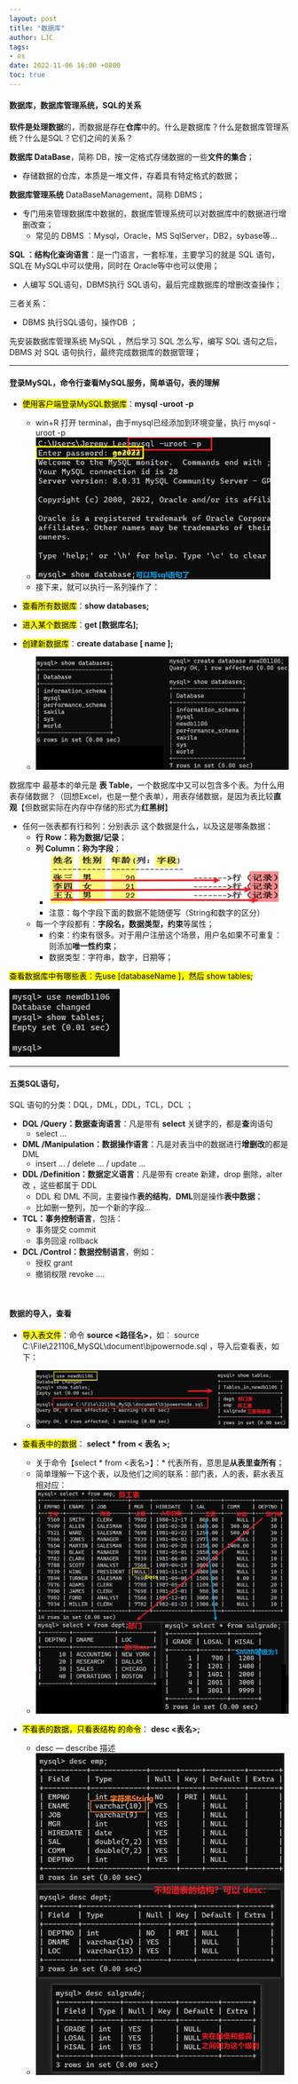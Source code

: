 ```yaml
---
layout: post
title: "数据库"
author: LJC
tags:
- os
date: 2022-11-06 16:00 +0800
toc: true
---
```


#### 数据库，数据库管理系统，SQL的关系

**软件是处理数据**的，而数据是存在**仓库**中的。什么是数据库？什么是数据库管理系统？什么是SQL？它们之间的关系？

**数据库 DataBase**，简称 DB，按一定格式存储数据的一些**文件的集合**；
- 存储数据的仓库，本质是一堆文件，存着具有特定格式的数据；

**数据库管理系统** DataBaseManagement，简称 DBMS；
- 专门用来管理数据库中数据的，数据库管理系统可以对数据库中的数据进行增删改查；
    - 常见的 DBMS ：Mysql，Oracle，MS SqlServer，DB2，sybase等...

**SQL ：结构化查询语言**：是一门语言，一套标准，主要学习的就是 SQL 语句，SQL在 MySQL中可以使用，同时在 Oracle等中也可以使用；
- 人编写 SQL语句，DBMS执行 SQL语句，最后完成数据库的增删改查操作；

三者关系：
- DBMS  执行SQL语句，操作DB ；

先安装数据库管理系统 MySQL ，然后学习 SQL 怎么写，编写 SQL 语句之后，DBMS 对 SQL 语句执行，最终完成数据库的数据管理；

--------------------

#### 登录MySQL，命令行查看MySQL服务，简单语句，表的理解

- <mark>使用客户端登录MySQL数据库</mark>：**mysql -uroot -p**
    - win+R 打开 terminal，由于mysql已经添加到环境变量，执行 mysql -uroot -p
    - ![sql01.png](/images/sql/sql01.png "简登录MySQL数据库")
    - 接下来，就可以执行一系列操作了：

- <mark>查看所有数据库</mark>：**show databases;**
- <mark>进入某个数据库</mark>：**get [数据库名];**
- <mark>创建新数据库</mark>：**create database [ name ];**
    - ![db01.png](/images/sql/db01.png "简单语句")

数据库中 最基本的单元是 **表 Table**，一个数据库中又可以包含多个表。为什么用表存储数据？（回想Excel，也是一整个表单），用表存储数据，是因为表比较**直观**【但数据实际在内存中存储的形式为**红黑树**】
- 任何一张表都有行和列：分别表示 这个数据是什么，以及这是哪条数据：
    - **行 Row：称为数据/记录**；
    - **列 Column：称为字段**；
        - ![db02.png](/images/sql/db02.png "表的行和列：字段和记录")
        - 注意：每个字段下面的数据不能随便写（String和数字的区分）
    - 每一个字段都有：**字段名，数据类型，约束**等属性；
        - 约束：约束有很多。对于用户注册这个场景，用户名如果不可重复：则添加**唯一性约束**；
        - 数据类型：字符串，数字，日期等；

<mark>查看数据库中有哪些表：先use [databaseName ]，然后 show tables; </mark>

![db03.png](/images/sql/db03.png "查看数据库中有哪些表的命令")

---------------

#### 五类SQL语句，

SQL 语句的分类：DQL，DML，DDL，TCL，DCL ；

- **DQL /Query：数据查询语言**：凡是带有 **select** 关键字的，都是**查**询语句
    - select ... 
- **DML /Manipulation：数据操作语言**：凡是对表当中的数据进行**增删改**的都是 DML
    - insert ... / delete ... / update ...
- **DDL /Definition：数据定义语言**：凡是带有 create 新建，drop 删除，alter 改 ，这些都属于 DDL
    - DDL 和 DML 不同，主要操作**表的结构**，**DML**则是操作**表中数据**；
    - 比如删一整列，加一个新的字段...
- **TCL：事务控制语言**，包括：
    - 事务提交 commit
    - 事务回滚 rollback
- **DCL /Control：数据控制语言**，例如：
    - 授权 grant
    - 撤销权限 revoke ....

<br/>

#### 数据的导入，查看

- <mark>导入表文件</mark>：命令 **source <路径名>**，如： source C:\File\221106_MySQL\document\bjpowernode.sql  ，导入后查看表，如下：
    - ![sql02.png](/images/sql/sql02.png "表的导入")

- <mark>查看表中的数据</mark>： **select * from < 表名 >;**
    - 关于命令【select * from <表名>】：* 代表所有，意思是**从表里查所有**；
    - 简单理解一下这个表，以及他们之间的联系：部门表，人的表，薪水表互相对应：
    - ![sql03.png](/images/sql/sql03.png "表及其关系")

- <mark>不看表的数据，只看表结构 的命令</mark>： **desc <表名>;** 
    - desc — describe 描述
    - ![sql04.png](/images/sql/sql04.png "各表的结构")




